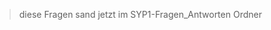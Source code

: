 <!-- # Was zeichnet sachbezogenes Verhandeln aus? (Harvard-Konzept) (Textlücken füllen)
Hart in ……… , weich  …..….

Hart in der Sache, weich zu den Menschen

> Ob des stimmt? - Ma was es ned
> Harvard der huan ka diggah


# Nenne die Grundsätze (Leitsätze) der Harvard-Methode

1. Trenne Menschen und Probleme/Interessen (Sachfragen)
2. Nicht Positionen, sondern Interessen verfolgen
3. Vor Entscheidung verschiedene Optionen zu Nutzen beider entwickeln
4. In Verhandlung objektive Kriterien heranziehen
-->

> diese Fragen sand jetzt im SYP1-Fragen_Antworten Ordner  
